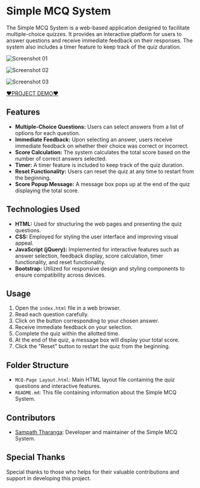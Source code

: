 # Simple MCQ System

The Simple MCQ System is a web-based application designed to facilitate multiple-choice quizzes. It provides an interactive platform for users to answer questions and receive immediate feedback on their responses. The system also includes a timer feature to keep track of the quiz duration.

![Screenshot 01](https://github.com/SampathTharanga/Simple-MCQ-System/assets/17849521/40ba39b4-60bc-473d-9bba-d33dd03a72ba)

![Screenshot 02](https://github.com/SampathTharanga/Simple-MCQ-System/assets/17849521/df15c0c6-47ad-45cc-a9d0-35e95d56c35a)

![Screenshot 03](https://github.com/SampathTharanga/Simple-MCQ-System/assets/17849521/6feb2a7b-b70d-477a-a1b1-12962ca19eed)

️[❤️PROJECT DEMO❤️](https://sites.google.com/view/onlinemcq-demo/home)

## Features

- **Multiple-Choice Questions:** Users can select answers from a list of options for each question.
- **Immediate Feedback:** Upon selecting an answer, users receive immediate feedback on whether their choice was correct or incorrect.
- **Score Calculation:** The system calculates the total score based on the number of correct answers selected.
- **Timer:** A timer feature is included to keep track of the quiz duration.
- **Reset Functionality:** Users can reset the quiz at any time to restart from the beginning.
- **Score Popup Message:** A message box pops up at the end of the quiz displaying the total score.

## Technologies Used

- **HTML:** Used for structuring the web pages and presenting the quiz questions.
- **CSS:** Employed for styling the user interface and improving visual appeal.
- **JavaScript (jQuery):** Implemented for interactive features such as answer selection, feedback display, score calculation, timer functionality, and reset functionality.
- **Bootstrap:** Utilized for responsive design and styling components to ensure compatibility across devices.

## Usage

1. Open the `index.html` file in a web browser.
2. Read each question carefully.
3. Click on the button corresponding to your chosen answer.
4. Receive immediate feedback on your selection.
5. Complete the quiz within the allotted time.
6. At the end of the quiz, a message box will display your total score.
7. Click the "Reset" button to restart the quiz from the beginning.

## Folder Structure

- `MCQ-Page Layout.html`: Main HTML layout file containing the quiz questions and interactive features.
- `README.md`: This file containing information about the Simple MCQ System.

## Contributors

- [Sampath Tharanga](https://github.com/SampathTharanga): Developer and maintainer of the Simple MCQ System.

## Special Thanks

Special thanks to those who helps for their valuable contributions and support in developing this project.
